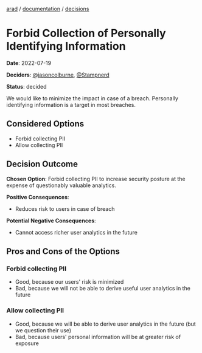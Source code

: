 [arad](../../../../) / [documentation](../README.md) / [decisions](./README.md)

# Forbid Collection of Personally Identifying Information

**Date**: 2022-07-19

**Deciders**: [@jasoncolburne](https://github.com/jasoncolburne), [@Stampnerd](https://github.com/Stampnerd)

**Status**: decided

We would like to minimize the impact in case of a breach. Personally identifying information is a target in most
breaches.


## Considered Options
- Forbid collecting PII
- Allow collecting PII


## Decision Outcome

**Chosen Option**: Forbid collecting PII to increase security posture at the expense of questionably valuable analytics.

**Positive Consequences**:
- Reduces risk to users in case of breach

**Potential Negative Consequences**:
- Cannot access richer user analytics in the future


## Pros and Cons of the Options

### Forbid collecting PII
- Good, because our users' risk is minimized
- Bad, because we will not be able to derive useful user analytics in the future

### Allow collecting PII
- Good, because we will be able to derive user analytics in the future (but we question their use)
- Bad, because users' personal information will be at greater risk of exposure

